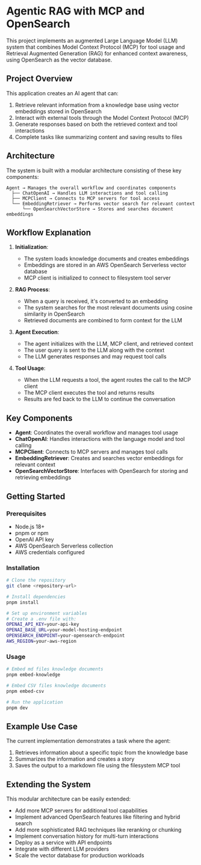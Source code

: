 # Agentic RAG with MCP and OpenSearch

This project implements an augmented Large Language Model (LLM) system that combines Model Context Protocol (MCP) for tool usage and Retrieval Augmented Generation (RAG) for enhanced context awareness, using OpenSearch as the vector database.

## Project Overview

This application creates an AI agent that can:
1. Retrieve relevant information from a knowledge base using vector embeddings stored in OpenSearch
2. Interact with external tools through the Model Context Protocol (MCP)
3. Generate responses based on both the retrieved context and tool interactions
4. Complete tasks like summarizing content and saving results to files

## Architecture

The system is built with a modular architecture consisting of these key components:

```
Agent → Manages the overall workflow and coordinates components
  ├── ChatOpenAI → Handles LLM interactions and tool calling
  ├── MCPClient → Connects to MCP servers for tool access
  └── EmbeddingRetriever → Performs vector search for relevant context
      └── OpenSearchVectorStore → Stores and searches document embeddings
```

## Workflow Explanation

1. **Initialization**:
   - The system loads knowledge documents and creates embeddings
   - Embeddings are stored in an AWS OpenSearch Serverless vector database
   - MCP client is initialized to connect to filesystem tool server

2. **RAG Process**:
   - When a query is received, it's converted to an embedding
   - The system searches for the most relevant documents using cosine similarity in OpenSearch
   - Retrieved documents are combined to form context for the LLM

3. **Agent Execution**:
   - The agent initializes with the LLM, MCP client, and retrieved context
   - The user query is sent to the LLM along with the context
   - The LLM generates responses and may request tool calls

4. **Tool Usage**:
   - When the LLM requests a tool, the agent routes the call to the MCP client
   - The MCP client executes the tool and returns results
   - Results are fed back to the LLM to continue the conversation

## Key Components

- **Agent**: Coordinates the overall workflow and manages tool usage
- **ChatOpenAI**: Handles interactions with the language model and tool calling
- **MCPClient**: Connects to MCP servers and manages tool calls
- **EmbeddingRetriever**: Creates and searches vector embeddings for relevant context
- **OpenSearchVectorStore**: Interfaces with OpenSearch for storing and retrieving embeddings

## Getting Started

### Prerequisites

- Node.js 18+
- pnpm or npm
- OpenAI API key
- AWS OpenSearch Serverless collection
- AWS credentials configured

### Installation

```bash
# Clone the repository
git clone <repository-url>

# Install dependencies
pnpm install

# Set up environment variables
# Create a .env file with:
OPENAI_API_KEY=your-api-key
OPENAI_BASE_URL=your-model-hosting-endpoint
OPENSEARCH_ENDPOINT=your-opensearch-endpoint
AWS_REGION=your-aws-region
```

### Usage

```bash
# Embed md files knowledge documents
pnpm embed-knowledge

# Embed CSV files knowledge documents
pnpm embed-csv

# Run the application
pnpm dev
```

## Example Use Case

The current implementation demonstrates a task where the agent:
1. Retrieves information about a specific topic from the knowledge base
2. Summarizes the information and creates a story
3. Saves the output to a markdown file using the filesystem MCP tool

## Extending the System

This modular architecture can be easily extended:
- Add more MCP servers for additional tool capabilities
- Implement advanced OpenSearch features like filtering and hybrid search
- Add more sophisticated RAG techniques like reranking or chunking
- Implement conversation history for multi-turn interactions
- Deploy as a service with API endpoints
- Integrate with different LLM providers
- Scale the vector database for production workloads

